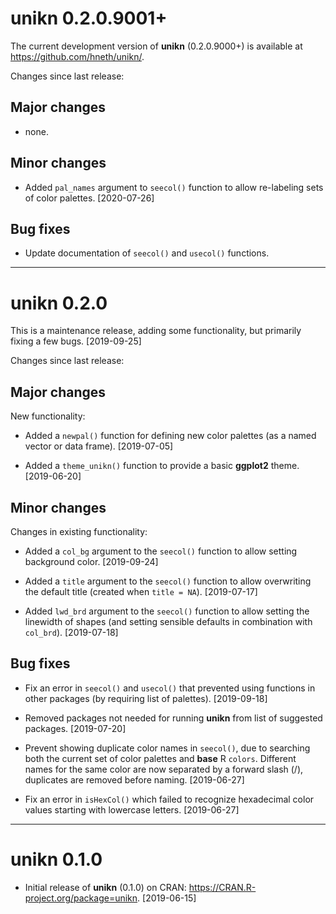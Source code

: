 
# unikn 0.2.0.9001+

The current development version of **unikn** (0.2.0.9000+) is available at <https://github.com/hneth/unikn/>. 

Changes since last release: 

## Major changes 

- none. 

## Minor changes

- Added `pal_names` argument to `seecol()` function to allow re-labeling sets of color palettes. [2020-07-26] 

## Bug fixes 

- Update documentation of `seecol()` and `usecol()` functions.  

---------- 

# unikn 0.2.0

This is a maintenance release, adding some functionality, but primarily fixing a few bugs. [2019-09-25]

Changes since last release: 

## Major changes 

New functionality: 

- Added a `newpal()` function for defining new color palettes (as a named vector or data frame). [2019-07-05]

- Added a `theme_unikn()` function to provide a basic **ggplot2** theme. [2019-06-20]


## Minor changes

Changes in existing functionality: 

- Added a `col_bg` argument to the `seecol()` function to allow setting background color. [2019-09-24]

- Added a `title` argument to the `seecol()` function to allow overwriting the default title (created when `title = NA`). [2019-07-17]

- Added `lwd_brd` argument to the `seecol()` function to allow setting the linewidth of shapes (and setting sensible defaults in combination with `col_brd`). [2019-07-18]


## Bug fixes 

- Fix an error in `seecol()` and `usecol()` that prevented using functions in other packages (by requiring list of palettes). [2019-09-18]

- Removed packages not needed for running **unikn** from list of suggested packages. [2019-07-20] 

- Prevent showing duplicate color names in `seecol()`, due to searching both the current set of color palettes and **base** R `colors`. 
Different names for the same color are now separated by a forward slash (/), duplicates are removed before naming. [2019-06-27] 

- Fix an error in `isHexCol()` which failed to recognize hexadecimal color values starting with lowercase letters. [2019-06-27] 


---------- 

# unikn 0.1.0

- Initial release of **unikn** (0.1.0) on CRAN: <https://CRAN.R-project.org/package=unikn>. [2019-06-15] 

<!-- eof -->